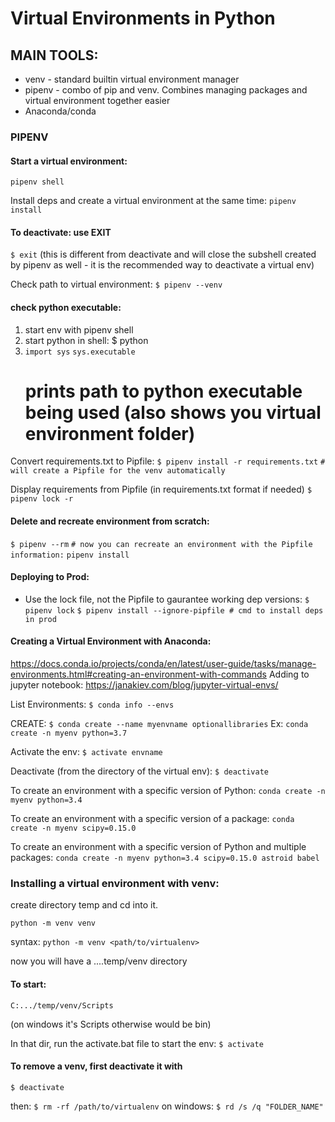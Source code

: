 # Virtual Environments in Python

## MAIN TOOLS:

- venv - standard builtin virtual environment manager
- pipenv - combo of pip and venv. Combines managing packages and virtual environment together easier
- Anaconda/conda

### PIPENV

#### Start a virtual environment:

`pipenv shell`

Install deps and create a virtual environment at the same time:
`pipenv install`

#### To deactivate: use EXIT

`$ exit`
(this is different from deactivate and will close the subshell created by pipenv as well - it is the recommended way to deactivate a virtual env)

Check path to virtual environment:
`$ pipenv --venv`

#### check python executable:

1. start env with pipenv shell
2. start python in shell: $ python
3. `import sys`
   `sys.executable`
   # prints path to python executable being used (also shows you virtual environment folder)

Convert requirements.txt to Pipfile:
`$ pipenv install -r requirements.txt`
`# will create a Pipfile for the venv automatically`

Display requirements from Pipfile (in requirements.txt format if needed)
`$ pipenv lock -r `

#### Delete and recreate environment from scratch:

`$ pipenv --rm`
`# now you can recreate an environment with the Pipfile information:`
`pipenv install`

#### Deploying to Prod:

- Use the lock file, not the Pipfile to gaurantee working dep versions:
  `$ pipenv lock`
  `$ pipenv install --ignore-pipfile # cmd to install deps in prod`

#### Creating a Virtual Environment with Anaconda:

https://docs.conda.io/projects/conda/en/latest/user-guide/tasks/manage-environments.html#creating-an-environment-with-commands
Adding to jupyter notebook: https://janakiev.com/blog/jupyter-virtual-envs/

List Environments:
`$ conda info --envs`

CREATE:
`$ conda create --name myenvname optionallibraries`
Ex: `conda create -n myenv python=3.7`

Activate the env:
`$ activate envname`

Deactivate (from the directory of the virtual env):
`$ deactivate`

To create an environment with a specific version of Python:
`conda create -n myenv python=3.4`

To create an environment with a specific version of a package:
`conda create -n myenv scipy=0.15.0`

To create an environment with a specific version of Python and multiple packages:
`conda create -n myenv python=3.4 scipy=0.15.0 astroid babel`

### Installing a virtual environment with venv:

create directory temp and cd into it.

`python -m venv venv`

syntax: `python -m venv <path/to/virtualenv>`

now you will have a ....temp/venv directory

#### To start:

`C:.../temp/venv/Scripts`

(on windows it's Scripts otherwise would be bin)

In that dir, run the activate.bat file to start the env:
`$ activate`

#### To remove a venv, first deactivate it with

`$ deactivate`

then:
`$ rm -rf /path/to/virtualenv`
on windows: `$ rd /s /q "FOLDER_NAME"`
